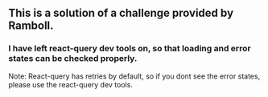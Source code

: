 ## This is a solution of a challenge provided by Ramboll.

### I have left react-query dev tools on, so that loading and error states can be checked properly.
Note: React-query has retries by default, so if you dont see the error states, please use the react-query dev tools.